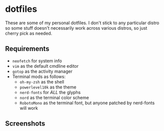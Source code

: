 # dotfiles

These are some of my personal dotfiles. I don't stick to any particular distro so some stuff doesn't necessarily work across various distros, so just cherry pick as needed.

## Requirements
- `neofetch`  for system info
- `vim` as the default cmdline editor
- `gotop` as the activity manager
- Terminal mods as follows:
  - `oh-my-zsh` as the shell
  - `powerlevel10k` as the theme
  - `nerd-fonts` for *ALL* the glyphs
  - `nord` as the terminal color scheme
  - `RobotoMono` as the terminal font, but anyone patched by nerd-fonts will work

## Screenshots

